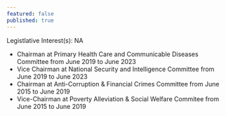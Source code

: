```yaml
---
featured: false
published: true
---
```

Legistlative Interest(s): NA

* Chairman at Primary Health Care and Communicable Diseases Committee from June 2019 to June 2023
* Vice Chairman at National Security and Intelligence Committee from June 2019 to June 2023
* Chairman at Anti-Corruption & Financial Crimes Committee from June 2015 to June 2019
* Vice-Chairman at Poverty Alleviation & Social Welfare Commitee from June 2015 to June 2019
